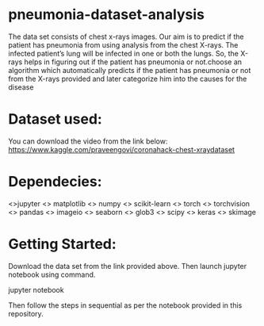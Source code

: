 # pneumonia-dataset-analysis
The data set consists of chest x-rays images. Our aim is to predict if the patient has pneumonia from using analysis from the chest X-rays. The infected patient’s lung will be infected in one or both the lungs. So, the X-rays helps in figuring out if the patient has pneumonia or not.choose an algorithm which automatically predicts if the patient has pneumonia or not from the X-rays provided and later categorize him into the causes for the disease

# Dataset used:
You can download the video from the link below:
https://www.kaggle.com/praveengovi/coronahack-chest-xraydataset


# Dependecies:
<>jupyter
<> matplotlib
<> numpy
<> scikit-learn
<> torch
<> torchvision
<> pandas
<> imageio
<> seaborn
<> glob3
<> scipy
<> keras
<> skimage


# Getting Started:
Download the data set from the link provided above. Then launch jupyter notebook using command.

jupyter notebook

Then follow the steps in sequential as per the notebook provided in this repository.

